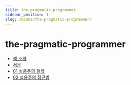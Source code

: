 ```yaml
---
title: the-pragmatic-programmer
sidebar_position: 1
slug: /books/the-pragmatic-programmer/
---
```


# the-pragmatic-programmer

- [책 소개](introduction.md)
- [서문](preface.md)
- [01 실용주의 철학](01.md)
- [02 실용주의 접근법](02.md)
